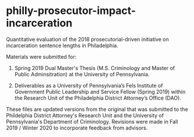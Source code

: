 # philly-prosecutor-impact-incarceration
Quantitative evaluation of the 2018 prosecutorial-driven initiative on incarceration sentence lengths in Philadelphia. 

Materials were submitted for:

1. Spring 2019 Dual Master's Thesis  (M.S. Criminology and Master of Public Adminsitration) at the University of Pennsylvania. 

2. Deliverables as a University of Pennsylvania’s Fels Institute of Government Public Leadership and Service Fellow (Spring 2019) within the Research Unit of the Philadelphia District Attorney’s Office (DAO). 

These files are updated versions from the original that was submitted to the Phildelphia District Attorney's Research Unit and the University of Pennsylvania's Department of Criminology. Revisions were made in Fall 2019 / Winter 2020 to incorporate feedback from advisors.



